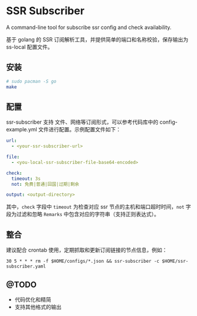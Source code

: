 # SSR Subscriber

A command-line tool for subscribe ssr config and check availability. 

基于 golang 的 SSR 订阅解析工具，并提供简单的端口和名称校验，保存输出为 ss-local 配置文件。

## 安装

```sh
# sudo pacman -S go
make
```

## 配置

ssr-subscriber 支持 文件、网络等订阅形式，可以参考代码库中的 config-example.yml 文件进行配置。示例配置文件如下：

```yaml
url:
  - <your-ssr-subscriber-url>

file:
  - <you-local-ssr-subscriber-file-base64-encoded>

check:
  timeout: 3s
  not: 免费|普通|回国|过期|剩余

output: <output-directory>
```

其中，`check` 字段中 `timeout` 为检查对应 ssr 节点的主机和端口超时时间，`not` 字段为过滤和忽略 `Remarks` 中包含对应的字符串（支持正则表达式）。

## 整合

建议配合 crontab 使用，定期抓取和更新订阅链接的节点信息，例如：

```
30 5 * * * rm -f $HOME/configs/*.json && ssr-subscriber -c $HOME/ssr-subscriber.yaml
```

## @TODO

- 代码优化和精简
- 支持其他格式的输出